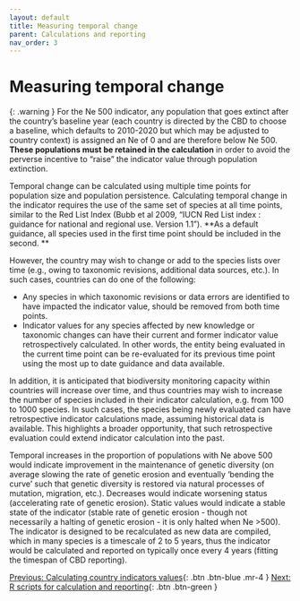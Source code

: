 ```yaml
---
layout: default
title: Measuring temporal change
parent: Calculations and reporting
nav_order: 3
---
```


# Measuring temporal change

{: .warning }
For the Ne 500 indicator, any population that goes extinct after the country’s baseline year (each country is directed by the CBD to choose a baseline, which defaults to 2010-2020 but which may be adjusted to country context) is assigned an Ne of 0 and are therefore below Ne 500. **These populations must be retained in the calculation** in order to avoid the perverse incentive to “raise” the indicator value through population extinction.

Temporal change can be calculated using multiple time points for population size and population persistence. Calculating temporal change in the indicator requires the use of the same set of species at all time points, similar to the Red List Index (Bubb et al 2009, “IUCN Red List index : guidance for national and regional use. Version 1.1”).  **As a default guidance, all species used in the first time point should be included in the second. **

However, the country may wish to change or add to the species lists over time (e.g., owing to taxonomic revisions, additional data sources, etc.). In such cases, countries can do one of the following:

*  Any species in which taxonomic revisions or data errors are identified to have impacted the indicator value, should be removed from both time points.
* Indicator values for any species affected by new knowledge or taxonomic changes can have their current and former indicator value retrospectively calculated.  In other words, the entity being evaluated in the current time point can be re-evaluated for its previous time point using the most up to date guidance and data available.

In addition, it is anticipated that biodiversity monitoring capacity within countries will increase over time, and thus countries may wish to increase the number of species included in their indicator calculation, e.g. from 100 to 1000 species.  In such cases, the species being newly evaluated can have retrospective indicator calculations made, assuming historical data is available.  This highlights a broader opportunity, that such retrospective evaluation could extend indicator calculation into the past.

Temporal increases in the proportion of populations with Ne above 500 would indicate improvement in the maintenance of genetic diversity (on average slowing the rate of genetic erosion and eventually ‘bending the curve’ such that genetic diversity is restored via natural processes of mutation, migration, etc.). Decreases would indicate worsening status (accelerating rate of genetic erosion). Static values would indicate a stable state of the indicator (stable rate of genetic erosion - though not necessarily a halting of genetic erosion - it is only halted when Ne >500).  The indicator is designed to be recalculated as new data are compiled, which in many species is a timescale of 2 to 5 years, thus the indicator would be calculated and reported on typically once every 4 years (fitting the timespan of CBD reporting).


[Previous: Calculating country indicators values](https://ccgenetics.github.io/guidelines-genetic-diversity-indicators/docs/6_Calculations_and_reporting/Country_ind_values.html#calculating-country-indicator-values){: .btn .btn-blue .mr-4 }
[Next: R scripts for calculation and reporting](https://ccgenetics.github.io/guidelines-genetic-diversity-indicators/docs/6_Calculations_and_reporting/R_scripts.html#r-scripts-for-calculation-and-reporting){: .btn .btn-green }
